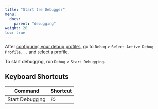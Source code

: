 ```yaml
---
title: "Start the Debugger"
menu:
  docs:
    parent: "debugging"
weight: 20
toc: true
---
```


After [configuring your debug profiles](setting-up-debugger), go to `Debug` &gt;
`Select Active Debug Profile...` and select a profile.

To start debugging, run `Debug` &gt; `Start Debugging`.

## Keyboard Shortcuts

| Command         | Shortcut |
| --------------- | -------- |
| Start Debugging | `F5`     |
